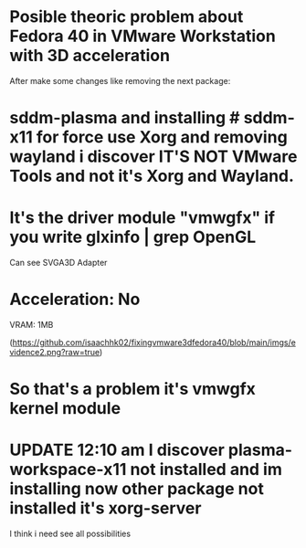 # Posible theoric problem about Fedora 40 in VMware Workstation with 3D acceleration

After make some changes like removing the next package:
# sddm-plasma and installing # sddm-x11 for force use Xorg and removing wayland i discover IT'S NOT VMware Tools and not it's Xorg and Wayland.

# It's the driver module "vmwgfx" if you write glxinfo | grep OpenGL

Can see SVGA3D Adapter
# Acceleration: No
VRAM: 1MB

(https://github.com/isaachhk02/fixingvmware3dfedora40/blob/main/imgs/evidence2.png?raw=true)

# So that's a problem it's vmwgfx kernel module

# UPDATE 12:10 am I discover plasma-workspace-x11 not installed and im installing now other package not installed it's xorg-server 
I think i need see all possibilities
